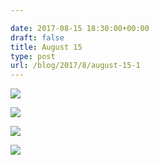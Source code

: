 ```yaml
---

date: 2017-08-15 18:30:00+00:00
draft: false
title: August 15
type: post
url: /blog/2017/8/august-15-1
---
```




  
   ![](/images/2017-08-15-20178august-15-1/IMG_2088.jpg)

  

  
   ![](/images/2017-08-15-20178august-15-1/IMG_2089.jpg)

  

  
   ![](/images/2017-08-15-20178august-15-1/IMG_2092.jpg)

  

  
   ![](/images/2017-08-15-20178august-15-1/IMG_2094.jpg)

  


